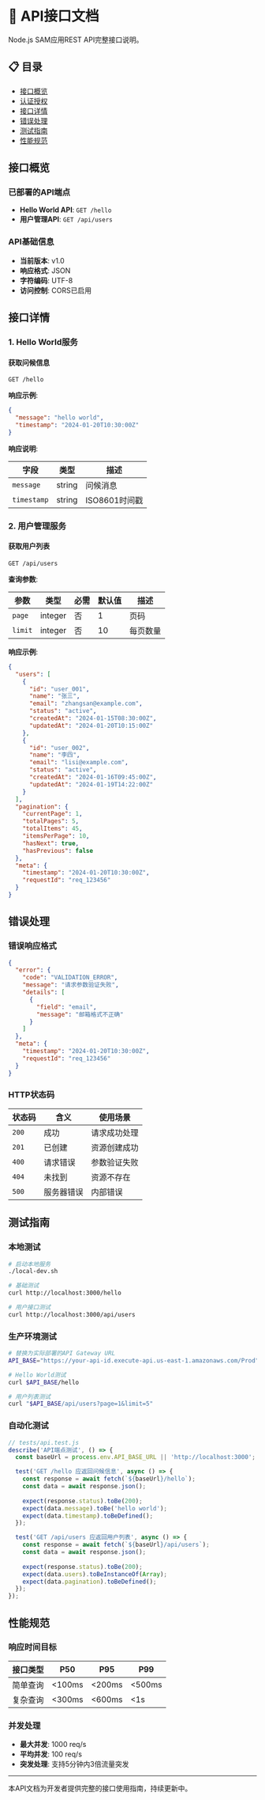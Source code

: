 # 📡 API接口文档

Node.js SAM应用REST API完整接口说明。

## 📋 目录

- [接口概览](#接口概览)
- [认证授权](#认证授权)
- [接口详情](#接口详情)
- [错误处理](#错误处理)
- [测试指南](#测试指南)
- [性能规范](#性能规范)

## 接口概览

### 已部署的API端点

- **Hello World API**: `GET /hello`
- **用户管理API**: `GET /api/users`

### API基础信息

- **当前版本**: v1.0
- **响应格式**: JSON
- **字符编码**: UTF-8
- **访问控制**: CORS已启用

## 接口详情

### 1. Hello World服务

#### 获取问候信息

```http
GET /hello
```

**响应示例**:

```json
{
  "message": "hello world",
  "timestamp": "2024-01-20T10:30:00Z"
}
```

**响应说明**:

| 字段 | 类型 | 描述 |
|------|------|------|
| `message` | string | 问候消息 |
| `timestamp` | string | ISO8601时间戳 |

### 2. 用户管理服务

#### 获取用户列表

```http
GET /api/users
```

**查询参数**:

| 参数 | 类型 | 必需 | 默认值 | 描述 |
|------|------|------|---------|------|
| `page` | integer | 否 | 1 | 页码 |
| `limit` | integer | 否 | 10 | 每页数量 |

**响应示例**:

```json
{
  "users": [
    {
      "id": "user_001",
      "name": "张三",
      "email": "zhangsan@example.com",
      "status": "active",
      "createdAt": "2024-01-15T08:30:00Z",
      "updatedAt": "2024-01-20T10:15:00Z"
    },
    {
      "id": "user_002", 
      "name": "李四",
      "email": "lisi@example.com",
      "status": "active",
      "createdAt": "2024-01-16T09:45:00Z",
      "updatedAt": "2024-01-19T14:22:00Z"
    }
  ],
  "pagination": {
    "currentPage": 1,
    "totalPages": 5,
    "totalItems": 45,
    "itemsPerPage": 10,
    "hasNext": true,
    "hasPrevious": false
  },
  "meta": {
    "timestamp": "2024-01-20T10:30:00Z",
    "requestId": "req_123456"
  }
}
```

## 错误处理

### 错误响应格式

```json
{
  "error": {
    "code": "VALIDATION_ERROR",
    "message": "请求参数验证失败",
    "details": [
      {
        "field": "email",
        "message": "邮箱格式不正确"
      }
    ]
  },
  "meta": {
    "timestamp": "2024-01-20T10:30:00Z",
    "requestId": "req_123456"
  }
}
```

### HTTP状态码

| 状态码 | 含义 | 使用场景 |
|---------|------|----------|
| `200` | 成功 | 请求成功处理 |
| `201` | 已创建 | 资源创建成功 |
| `400` | 请求错误 | 参数验证失败 |
| `404` | 未找到 | 资源不存在 |
| `500` | 服务器错误 | 内部错误 |

## 测试指南

### 本地测试

```bash
# 启动本地服务
./local-dev.sh

# 基础测试
curl http://localhost:3000/hello

# 用户接口测试
curl http://localhost:3000/api/users
```

### 生产环境测试

```bash
# 替换为实际部署的API Gateway URL
API_BASE="https://your-api-id.execute-api.us-east-1.amazonaws.com/Prod"

# Hello World测试
curl $API_BASE/hello

# 用户列表测试  
curl "$API_BASE/api/users?page=1&limit=5"
```

### 自动化测试

```javascript
// tests/api.test.js
describe('API端点测试', () => {
  const baseUrl = process.env.API_BASE_URL || 'http://localhost:3000';

  test('GET /hello 应返回问候信息', async () => {
    const response = await fetch(`${baseUrl}/hello`);
    const data = await response.json();
    
    expect(response.status).toBe(200);
    expect(data.message).toBe('hello world');
    expect(data.timestamp).toBeDefined();
  });

  test('GET /api/users 应返回用户列表', async () => {
    const response = await fetch(`${baseUrl}/api/users`);
    const data = await response.json();
    
    expect(response.status).toBe(200);
    expect(data.users).toBeInstanceOf(Array);
    expect(data.pagination).toBeDefined();
  });
});
```

## 性能规范

### 响应时间目标

| 接口类型 | P50 | P95 | P99 |
|----------|-----|-----|-----|
| 简单查询 | <100ms | <200ms | <500ms |
| 复杂查询 | <300ms | <600ms | <1s |

### 并发处理

- **最大并发**: 1000 req/s
- **平均并发**: 100 req/s
- **突发处理**: 支持5分钟内3倍流量突发

---

本API文档为开发者提供完整的接口使用指南，持续更新中。
